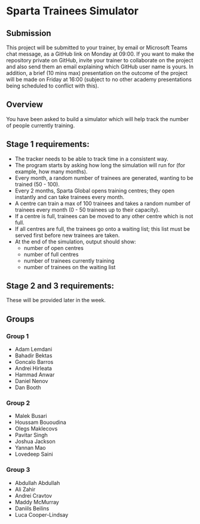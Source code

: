 # Sparta Trainees Simulator

## Submission

This project will be submitted to your trainer, by email or Microsoft Teams chat message, as a GitHub link on Monday at 09:00. If you want to make the repository private on GitHub, invite your trainer to collaborate on the project and also send them an email explaining which GitHub user name is yours. In addition, a brief (10 mins max) presentation on the outcome of the project will be made on Friday at 16:00 (subject to no other academy presentations being scheduled to conflict with this).

## Overview

You have been asked to build a simulator which will help track the number of people currently training.

## Stage 1 requirements:

- The tracker needs to be able to track time in a consistent way.
- The program starts by asking how long the simulation will run for (for example, how many months).
- Every month, a random number of trainees are generated, wanting to be trained (50 - 100).
- Every 2 months, Sparta Global opens training centres; they open instantly and can take trainees every month.
- A centre can train a max of 100 trainees and takes a random number of trainees every month (0 - 50 trainees up to their capacity).
- If a centre is full, trainees can be moved to any other centre which is not full.
- If all centres are full, the trainees go onto a waiting list; this list must be served first before new trainees are taken.
- At the end of the simulation, output should show:
	- number of open centres
	- number of full centres
	- number of trainees currently training
	- number of trainees on the waiting list

## Stage 2 and 3 requirements:

These will be provided later in the week.

## Groups

### Group 1
- Adam Lemdani
- Bahadir Bektas
- Goncalo Barros
- Andrei Hirleata
- Hammad Anwar
- Daniel Nenov
- Dan Booth

### Group 2

- Malek Busari
- Houssam Bououdina
- Olegs Maklecovs
- Pavitar Singh
- Joshua Jackson
- Yannan Mao
- Lovedeep Saini

### Group 3

- Abdullah Abdullah
- Ali Zahir
- Andrei Cravtov
- Maddy McMurray
- Daniils Beilins
- Luca Cooper-Lindsay
